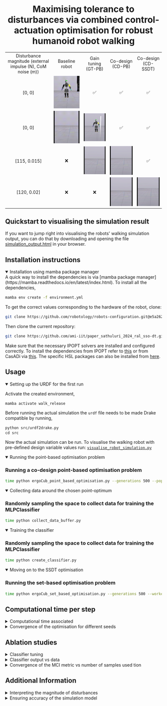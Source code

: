 <h1 align="center">
Maximising tolerance to disturbances via combined control-actuation optimisation
for robust humanoid robot walking
</h1>

<div style="text-align: center;">


<table>
  <tr>
    <td style="text-align: center;"> Disturbance magnitude (external impulse (N), CoM noise (m))</td>
    <td style="text-align: center;"> Baseline robot</td>
    <td style="text-align: center;"> Gain tuning (GT-PB)</td>
    <td style="text-align: center;"> Co-design (CD-PB)</td>
    <td style="text-align: center;"> Co-design (CD-SSDT)</td>
  </tr>
  <tr>
    <td>[0, 0]</td>
    <td><img src="./assets/baseline_None_0_0.gif" width="215"></td>
    <td>✅</td>
    <td>✅</td>
    <td>✅</td>
  </tr>
  <tr>
    <td>[0, 0]</td>
    <td><img src="./assets/baseline_both_0_0.gif" width="215"></td>
    <td><img src="./assets/gt_both_0_0.gif" width="215"></td>
    <td>✅</td>
    <td>✅</td>
  </tr>
  <tr>
    <td>[115, 0.015]</td>
    <td>❌</td>
    <td><img src="./assets/gt_both_0.015_115.gif" width="215"></td>
    <td><img src="./assets/cd_both_0.015_115.gif" width="215"></td>
    <td>✅</td>
  </tr>
  <tr>
    <td>[120, 0.02]</td>
    <td>❌</td>
    <td>❌</td>
    <td><img src="./assets/cd_both_0.015_120.gif" width="215"></td>
    <td><img src="./assets/ssdt_both_0.015_120.gif" width="215"></td>
  </tr>
</table>


</div>


## Quickstart to visualising the simulation result

If you want to jump right into visualising the robots' walking simulation output, you can do that by downloading and opening the file [simulation_output.html](./assets/simulation_output.html) in your browser.

## Installation instructions

<details open>
  <summary>Installation using mamba package manager</summary>
A quick way to install the dependencies is via [mamba package manager](https://mamba.readthedocs.io/en/latest/index.html). To install all the dependencies,

```sh
mamba env create -f environment.yml
```

To get the correct values corresponding to the hardware of the robot, clone:
```sh
git clone https://github.com/robotology/robots-configuration.git@e5a262e
```

Then clone the current repository:
```sh
git clone https://github.com/ami-iit/paper_sathuluri_2024_ral_sso-dt.git
```

Make sure that the necessary IPOPT solvers are installed and configured correctly. To install the dependencies from IPOPT refer to [this](https://coin-or.github.io/Ipopt/INSTALL.html) or from CasADi via [this](https://github.com/casadi/casadi/wiki/InstallationLinux). The specific HSL packages can also be installed from [here](https://licences.stfc.ac.uk/product/coin-hsl).
</details>


## Usage

<details open>
  <summary>Setting up the URDF for the first run</summary>
  
Activate the created environment, 
```
mamba activate walk_release
```
Before running the actual simulation the `urdf` file needs to be made Drake compatible by running, 
```
python src/urdf2drake.py
cd src
```
Now the actual simulation can be run. To visualise the walking robot with pre-defined design variable values run: [`visualise_robot_simulation.py`](src/visualise_robot_simulation.py/)

</details>

<details open>
  <summary>Running the point-based optimisation problem</summary>

### Running a co-design point-based optimisation problem
```sh
time python ergoCub_point_based_optimisation.py --generations 500 --population 125 --workers 125 --algo nevergrad_cmaes --seed 42 --add_base_noise 0.02 --add_root_disturbance 3e2 --comment "running point-based optimisation"
```
</details>

<details open>
  <summary>Collecting data around the chosen point-optimum</summary>

### Randomly sampling the space to collect data for training the MLPClassifier
```sh
time python collect_data_buffer.py
```
</details>

<details open>
  <summary>Training the classifier</summary>

### Randomly sampling the space to collect data for training the MLPClassifier
```sh
time python create_classifier.py
```
</details>

<details open>
  <summary>Moving on to the SSDT optimisation</summary>

### Running the set-based optimisation problem 
```sh
time python ergoCub_set_based_optimisation.py --generations 500 --workers 120 --population 120 --nas 50000 --nbs 1000 --use_surrogate True --use_compensation True --opt_type ssdt
```
</details>


## Computational time per step

<details close>
  <summary>Computational time associated</summary>

  The computational times recorded correspond to an AMD EPYC 9554 64-core Processor with 256 GB RAM running Ubuntu 24.04.1 LTS with a clock speed of 3.76 GHz.

| No. | Step                      | Details                                                      | Time             |
|-----|---------------------------|--------------------------------------------------------------|------------------|
| 1   | Point-based optimisation  | 500 generations, 120 population                              | ~4 hours         |
| 2   | Data collection           | 1e5 samples                                                  | ~6 hours         |
| 3   | Classifier training       | MLPClassifier, 64 neurons, 1 layer                           | ~18 minutes      |
| 4   | SSDT optimisation         | 1000 generations, 120 population, 1e4 samples for MCI integration | ~1 hour          |
</details>

<details close>
  <summary>Convergence of the optimisation for different seeds</summary>

  ### Convergence plots for different seeds
  You can find the detailed convergence plots for different seeds in this [figure](./assets/optimisation_convergence.pdf).

</details>


## Ablation studies
<details close>
  <summary>Classifier tuning</summary>

### Hyperparameter tuning of the classifier
| Layers | Neurons per layer | alpha | Test set predicted score | Test set confusion matrix |
|--------|--------------------|-------|--------------------------|---------------------------|
| 1      | 64                 | 1e-4  | 0.9554                   | [[36340, 642], [1071, 347]] |
| 1      | 64                 | 1e-3  | 0.9580                   | [[36489, 493], [1120, 298]] |
| 1      | 64                 | 1e-2  | 0.9567                   | [[36381, 601], [1060, 358]] |
| 1      | 128                | 1e-4  | 0.9472                   | [[35991, 991], [1038, 380]] |
| 1      | 128                | 1e-3  | 0.9496                   | [[36050, 932], [1002, 416]] |
| 1      | 128                | 1e-2  | 0.9578                   | [[36466, 516], [1104, 314]] |
| 1      | 256                | 1e-4  | 0.9418                   | [[35683, 1299], [936, 482]] |
| 1      | 256                | 1e-3  | 0.9476                   | [[35974, 1008], [1004, 414]] |
| 1      | 256                | 1e-2  | 0.9585                   | [[36552, 430], [1165, 253]] |
| 2      | 64                 | 1e-4  | 0.9467                   | [[35987, 995], [1053, 365]] |
| 2      | 64                 | 1e-3  | 0.9478                   | [[36039, 943], [1063, 355]] |
| 2      | 64                 | 1e-2  | 0.9510                   | [[36187, 795], [1087, 331]] |
| 2      | 128                | 1e-4  | 0.9498                   | [[36078, 904], [1022, 396]] |
| 2      | 128                | 1e-3  | 0.9482                   | [[36020, 962], [1028, 390]] |
| 2      | 128                | 1e-2  | 0.9519                   | [[36260, 722], [1126, 292]] |
| 2      | 256                | 1e-4  | 0.9524                   | [[36260, 722], [1104, 314]] |
| 2      | 256                | 1e-3  | 0.9514                   | [[36170, 812], [1054, 364]] |
| 2      | 256                | 1e-2  | 0.9429                   | [[35733, 1249], [943, 475]] |
| 3      | 64                 | 1e-4  | 0.9472                   | [[35999, 983], [1044, 374]] |
| 3      | 64                 | 1e-3  | 0.9449                   | [[35879, 1103], [1014, 404]] |
| 3      | 64                 | 1e-2  | 0.9504                   | [[36135, 847], [1057, 361]] |
| 3      | 128                | 1e-4  | 0.9429                   | [[35818, 1164], [1030, 388]] |
| 3      | 128                | 1e-3  | 0.9473                   | [[35999, 983], [1039, 379]] |
| 3      | 128                | 1e-2  | 0.9486                   | [[36075, 907], [1068, 350]] |
| 3      | 256                | 1e-4  | 0.9549                   | [[36375, 607], [1123, 295]] |

</details>


<details close>
  <summary>Classifier output vs data</summary>

## Classifier prediction quality
| Sample size (Feasible, infeasible samples) | Metric predicted/Ground truth | Representative classification |
|--------------------------------------------|-------------------------------|-------------------------------|
| 1.28e5 (4838, 123162)                      | 0.245/0.166                   | [Prediction](./assets/classifier_prediction_4838_128000.pdf) |
| 1.28e4 (4838, 7162)                        | 0.409/0.166                   | [Prediction](./assets/classifier_prediction_4838_11238.pdf)  |
| 1.28e4 (483, 12316)                        | 0.03/0.166                    | [Prediction](./assets/classifier_prediction_483_12799.pdf)   |
| 1.28e4 (128, 12672)                        | 0.0/0.166                     | [Prediction](./assets/classifier_prediction_128_12800.pdf)   |
| 1.28e4 (4838, 1279)                        | 0.476/0.166                   | [Prediction](./assets/classifier_prediction_4838_6117.pdf)   |

</details>


<details close>
  <summary>Convergence of the MCI metric vs number of samples used
tion</summary>

### Monte-Carlo integration convergence
| Sample size | Convergence plot | Computation time |
|-------------|------------------|------------------|
| 1e3         | [Convergence plot](./assets/opt_prog_20012025152905.pdf) | ~5 minutes       |
| 5e3         | [Convergence plot](./assets/opt_prog_20012025153417.pdf) | ~15 minutes      |
| 1e4         | [Convergence plot](./assets/opt_prog_20012025154940.pdf) | ~28 minutes      |
| 5e4         | [Convergence plot](./assets/opt_prog_20012025162004.pdf) | ~96 minutes      |
</details>


## Additional Information

<details close>
  <summary>Interpreting the magnitude of disturbances</summary>

  Assuming the robot to be a solid free-floating body, the displacement of the robot under the applied external force can be computed as $\Delta CoM = \frac{1}{2} \frac{F_{applied}}{m_{robot}} t_{applied}^2$. Under the application of the peak force of $300N$, this corresponds to a displacement of $\Delta CoM \approx 0.03m$ which is seen from the plot is around similar orders of the largest error in centre of mass estimation the controller can handle.
</details>

<details close>
  <summary>Ensuring accuracy of the simulation model</summary>

  | ![Real1](assets/real1.png) | ![Real2](assets/real2.png) | ![Real3](assets/real3.png) |
  |----------------------------|----------------------------|----------------------------|
  | ![Sim1](assets/sim1.png)   | ![Sim3](assets/sim3.png)   | ![Sim2](assets/sim2.png)   |



## Glossary

| Abbreviation | Description |
|--------------|-------------|
| CD           | Co-design   |
| PB           | Point-based |
| SSDT         | Solution space with disturbance tolerance |
| GT           | Gain-tuning |
| DV           | Design variable |
| QoI           | Quantitiy of interest |
| SSO           | Solution space optimisation |


| Symbol       | Description |
|--------------|-------------|
| $x_K (=x_C) $   | Controller gains DVs (joint level and task level) |
| $\boldsymbol{x}_A$ | Actuator DVs (motor torque and gear ratios)|
|  $\boldsymbol{x}_{N}$   | Gear ratio DVs |
|  $\boldsymbol{x}_{\tau}$   | Motor torque DVs |
|  $\boldsymbol{x}_{SSDT}^*$   | Selected design from SSDT |


## Working with your own walking robot for co-design? 

If you want to setup your own robot for control and design co-optimisation using the pipeline described in the paper, have a look at [CoMoDO](https://github.com/ami-iit/comodo). 








### Maintainer

This repository is maintained by:

| | |
|:---:|:---:|
| [<img src="https://github.com/akhilsathuluri.png" width="40">](https://github.com/akhilsathuluri) | [@akhilsathuluri](https://github.com/akhilsathuluri) |
